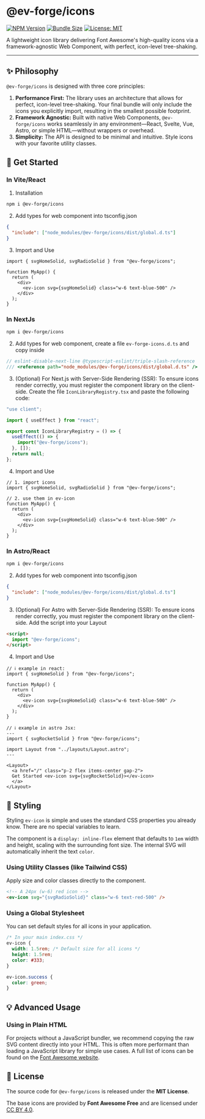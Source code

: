 # @ev-forge/icons

[![NPM Version](https://img.shields.io/npm/v/@ev-forge/icons)](https://www.npmjs.com/package/@ev-forge/icons)
[![Bundle Size](https://img.shields.io/bundlephobia/minzip/@ev-forge/icons)](https://bundlephobia.com/package/@ev-forge/icons)
[![License: MIT](https://img.shields.io/badge/License-MIT-yellow.svg)](./LICENSE)

A lightweight icon library delivering Font Awesome's high-quality icons via a framework-agnostic Web Component, with perfect, icon-level tree-shaking.

<!-- ➡️ **Visit the main project repository:** [github.com/ev-forge/icons](https://github.com/ev-forge/icons) -->

---

## ✨ Philosophy

`@ev-forge/icons` is designed with three core principles:

1.  **Performance First:** The library uses an architecture that allows for perfect, icon-level tree-shaking. Your final bundle will only include the icons you explicitly import, resulting in the smallest possible footprint.
2.  **Framework Agnostic:** Built with native Web Components, `@ev-forge/icons` works seamlessly in any environment—React, Svelte, Vue, Astro, or simple HTML—without wrappers or overhead.
3.  **Simplicity:** The API is designed to be minimal and intuitive. Style icons with your favorite utility classes.

## 🏁 Get Started

### In Vite/React

1. Installation

```bash
npm i @ev-forge/icons
```

2. Add types for web component into tsconfig.json

```json
{
  "include": ["node_modules/@ev-forge/icons/dist/global.d.ts"]
}
```

3. Import and Use

```tsx
import { svgHomeSolid, svgRadioSolid } from "@ev-forge/icons";

function MyApp() {
  return (
    <div>
      <ev-icon svg={svgHomeSolid} class="w-6 text-blue-500" />
    </div>
  );
}
```

### In NextJs

```bash
npm i @ev-forge/icons
```

2. Add types for web component, create a file `ev-forge-icons.d.ts` and copy inside

```ts
// eslint-disable-next-line @typescript-eslint/triple-slash-reference
/// <reference path="node_modules/@ev-forge/icons/dist/global.d.ts" />
```

3. (Optional) For Next.js with Server-Side Rendering (SSR):
   To ensure icons render correctly, you must register the component library on the client-side. Create the file `IconLibraryRegistry.tsx` and paste the following code:

```jsx
"use client";

import { useEffect } from "react";

export const IconLibraryRegistry = () => {
  useEffect(() => {
    import("@ev-forge/icons");
  }, []);
  return null;
};
```

4. Import and Use

```tsx
// 1. import icons
import { svgHomeSolid, svgRadioSolid } from "@ev-forge/icons";

// 2. use them in ev-icon
function MyApp() {
  return (
    <div>
      <ev-icon svg={svgHomeSolid} class="w-6 text-blue-500" />
    </div>
  );
}
```

### In Astro/React

```bash
npm i @ev-forge/icons
```

2. Add types for web component into tsconfig.json

```json
{
  "include": ["node_modules/@ev-forge/icons/dist/global.d.ts"]
}
```

3. (Optional) For Astro with Server-Side Rendering (SSR):
   To ensure icons render correctly, you must register the component library on the client-side. Add the script into your Layout

```html
<script>
  import "@ev-forge/icons";
</script>
```

4. Import and Use

```tsx
// ℹ️ example in react:
import { svgHomeSolid } from "@ev-forge/icons";

function MyApp() {
  return (
    <div>
      <ev-icon svg={svgHomeSolid} class="w-6 text-blue-500" />
    </div>
  );
}
```

```tsx
// ℹ️ example in astro Jsx:
---
import { svgRocketSolid } from "@ev-forge/icons";

import Layout from "../layouts/Layout.astro";
---

<Layout>
  <a href="/" class="p-2 flex items-center gap-2">
  Get Started <ev-icon svg={svgRocketSolid}></ev-icon>
  </a>
</Layout>
```

## 🎨 Styling

Styling `ev-icon` is simple and uses the standard CSS properties you already know. There are no special variables to learn.

The component is a `display: inline-flex` element that defaults to `1em` width and height, scaling with the surrounding font size. The internal SVG will automatically inherit the text `color`.

### Using Utility Classes (like Tailwind CSS)

Apply size and color classes directly to the component.

```html
<!-- A 24px (w-6) red icon -->
<ev-icon svg="{svgRadioSolid}" class="w-6 text-red-500" />
```

### Using a Global Stylesheet

You can set default styles for all icons in your application.

```css
/* In your main index.css */
ev-icon {
  width: 1.5rem; /* Default size for all icons */
  height: 1.5rem;
  color: #333;
}

ev-icon.success {
  color: green;
}
```

<!--
## ♿️ Accessibility

For an icon to be accessible to screen readers, provide a `label` attribute. This is crucial for icons used as buttons or interactive elements.

```html
<button>
  <ev-icon svg="{trashIcon}" label="Delete item"></ev-icon>
</button>
```

If an icon is purely decorative (e.g., next to visible text), omit the `label` attribute. The component will automatically hide it from screen readers. -->

## 💡 Advanced Usage

### Using in Plain HTML

For projects without a JavaScript bundler, we recommend copying the raw SVG content directly into your HTML. This is often more performant than loading a JavaScript library for simple use cases. A full list of icons can be found on the [Font Awesome website](https://fontawesome.com/icons).

<!-- ### Finding Icons

The icon modules are split into three categories. You can import them from:

- `@ev-forge/icons/solid`
- `@ev-forge/icons/regular`
- `@ev-forge/icons/brands` -->

<!-- ## 🤝 Contributing

This is a community-driven project. We welcome contributions, especially new original icons! Please see the main repository's [Contributing Guide](https://github.com/ev-forge/icons/blob/main/CONTRIBUTING.md). -->

## 📄 License

The source code for `@ev-forge/icons` is released under the **MIT License**.

The base icons are provided by **Font Awesome Free** and are licensed under [CC BY 4.0](https://creativecommons.org/licenses/by/4.0/).
